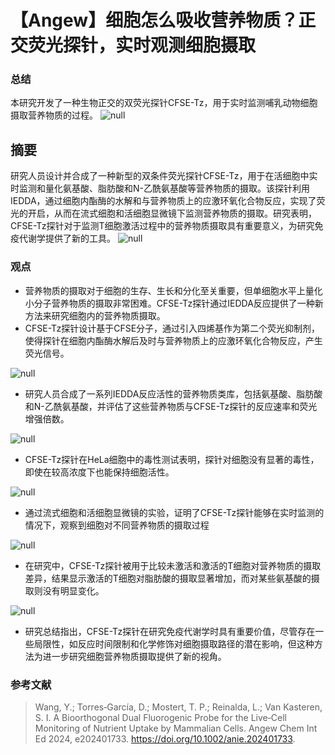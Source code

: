 
#  【Angew】细胞怎么吸收营养物质？正交荧光探针，实时观测细胞摄取 
 

### 总结

本研究开发了一种生物正交的双荧光探针CFSE-Tz，用于实时监测哺乳动物细胞摄取营养物质的过程。
![](../asset/2024-07-29_cdb78936770ff0b48b9d61409a8f5ed4_0.png "null")
## 摘要

研究人员设计并合成了一种新型的双条件荧光探针CFSE-Tz，用于在活细胞中实时监测和量化氨基酸、脂肪酸和N-乙酰氨基酸等营养物质的摄取。该探针利用IEDDA，通过细胞内酯酶的水解和与营养物质上的应激环氧化合物反应，实现了荧光的开启，从而在流式细胞和活细胞显微镜下监测营养物质的摄取。研究表明，CFSE-Tz探针对于监测T细胞激活过程中的营养物质摄取具有重要意义，为研究免疫代谢学提供了新的工具。
![](../asset/2024-07-29_cb1d8d32abc6bdd4cf22410b46029d3d_1.png "null")
### 观点

- 营养物质的摄取对于细胞的生存、生长和分化至关重要，但单细胞水平上量化小分子营养物质的摄取非常困难。CFSE-Tz探针通过IEDDA反应提供了一种新方法来研究细胞内的营养物质摄取。
- CFSE-Tz探针设计基于CFSE分子，通过引入四烯基作为第二个荧光抑制剂，使得探针在细胞内酯酶水解后及时与营养物质上的应激环氧化合物反应，产生荧光信号。

![](../asset/2024-07-29_9adc8f0f5496a098d5dd08a27cb39577_2.png "null")
- 研究人员合成了一系列IEDDA反应活性的营养物质类库，包括氨基酸、脂肪酸和N-乙酰氨基酸，并评估了这些营养物质与CFSE-Tz探针的反应速率和荧光增强倍数。

![](../asset/2024-07-29_a5e3a1e7dd5861e19e67989ed782f65d_3.png "null")
- CFSE-Tz探针在HeLa细胞中的毒性测试表明，探针对细胞没有显著的毒性，即使在较高浓度下也能保持细胞活性。

![](../asset/2024-07-29_3d94595c5b9313fce065f504bf8d4247_4.png "null")
- 通过流式细胞和活细胞显微镜的实验，证明了CFSE-Tz探针能够在实时监测的情况下，观察到细胞对不同营养物质的摄取过程

![](../asset/2024-07-29_d7fbf73182026e13e50681e93215dbf5_5.png "null")
- 在研究中，CFSE-Tz探针被用于比较未激活和激活的T细胞对营养物质的摄取差异，结果显示激活的T细胞对脂肪酸的摄取显著增加，而对某些氨基酸的摄取则没有明显变化。

![](../asset/2024-07-29_0edc7945c9e0abbe63b982d4fd193cf8_6.png "null")
- 研究总结指出，CFSE-Tz探针在研究免疫代谢学时具有重要价值，尽管存在一些局限性，如反应时间限制和化学修饰对细胞摄取路径的潜在影响，但这种方法为进一步研究细胞营养物质摄取提供了新的视角。

### 参考文献

> Wang, Y.; Torres‐García, D.; Mostert, T. P.; Reinalda, L.; Van Kasteren, S. I. A Bioorthogonal Dual Fluorogenic Probe for the Live‐Cell Monitoring of Nutrient Uptake by Mammalian Cells. Angew Chem Int Ed 2024, e202401733. https://doi.org/10.1002/anie.202401733.
